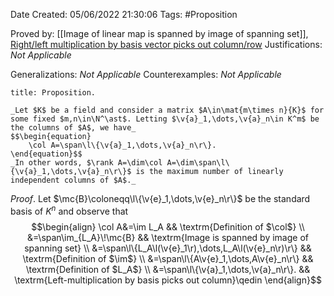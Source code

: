 <div class="topSpace"></div>

Date Created: 05/06/2022 21:30:06
Tags: #Proposition

Proved by: [[Image of linear map is spanned by image of spanning set]], [Right/left multiplication by basis vector picks out column/row](Right%20slash%20left%20multiplication%20by%20basis%20vector%20picks%20out%20column%20slash%20row.md)
Justifications: _Not Applicable_

Generalizations: _Not Applicable_
Counterexamples: _Not Applicable_

``` ad-Proposition
title: Proposition.

_Let $K$ be a field and consider a matrix $A\in\mat{m\times n}{K}$ for some fixed $m,n\in\N^\ast$. Letting $\v{a}_1,\dots,\v{a}_n\in K^m$ be the columns of $A$, we have_
$$\begin{equation}
    \col A=\span\l\{\v{a}_1,\dots,\v{a}_n\r\}.
\end{equation}$$
_In other words, $\rank A=\dim\col A=\dim\span\l\{\v{a}_1,\dots,\v{a}_n\r\}$ is the maximum number of linearly independent columns of $A$._

```

_Proof_. Let $\mc{B}\coloneqq\l\{\v{e}_1,\dots,\v{e}_n\r\}$ be the standard basis of $K^n$ and observe that
$$\begin{align}
    \col A&=\im L_A && \textrm{Definition of $\col$} \\
    &=\span\im_{L_A}\!\mc{B} && \textrm{Image is spanned by image of spanning set} \\
    &=\span\l\{L_A\l(\v{e}_1\r),\dots,L_A\l(\v{e}_n\r)\r\} && \textrm{Definition of $\im$} \\
    &=\span\l\{A\v{e}_1,\dots,A\v{e}_n\r\} && \textrm{Definition of $L_A$} \\
    &=\span\l\{\v{a}_1,\dots,\v{a}_n\r\}. && \textrm{Left-multiplication by basis picks out column}\qedin
\end{align}$$
